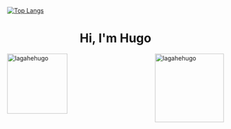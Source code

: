 
[![Top Langs](https://github-readme-stats.vercel.app/api/top-langs/?username=lagahehugo&count_private=true&langs_count=10&layout=compact&theme=dark)](https://github.com/lagahehugo/github-readme-stats)

<h1 align="center">Hi, I'm Hugo</h1>

<div align="left">
<img align="left" src="https://github-readme-stats.vercel.app/api/top-langs/?username=lagahehugo&layout=compact" alt="lagahehugo" height="140"/>
<img align="right" src="https://github-readme-stats.vercel.app/api?username=lagahehugo&show_icons=true&theme=compact" alt="lagahehugo" height="160" />
</div>